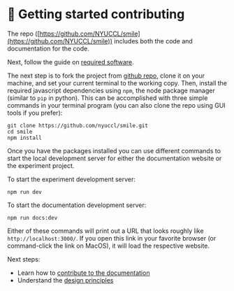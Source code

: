 # :raising_hand: Getting started contributing

The <SmileText/> repo
([https://github.com/NYUCCL/smile](https://github.com/NYUCCL/smile)) includes
both the code and documentation for the code.

Next, follow the guide on [required software](/requirements).

The next step is to fork the project from
[github repo](https://github.com/NYUCCL/smile), clone it on your machine, and
set your current terminal to the working copy. Then, install the required
javascript dependencies using `npm`, the node package manager (similar to `pip`
in python). This can be accomplished with three simple commands in your terminal
program (you can also clone the repo using GUI tools if you prefer):

```
git clone https://github.com/nyuccl/smile.git
cd smile
npm install
```

Once you have the packages installed you can use different commands to start the
local development server for either the documentation website or the experiment
project.

To start the experiment development server:

```
npm run dev
```

To start the documentation development server:

```
npm run docs:dev
```

Either of these commands will print out a URL that looks roughly like
`http://localhost:3000/`. If you open this link in your favorite browser (or
command-click the link on MacOS), it will load the respective website.

Next steps:

- Learn how to [contribute to the documentation](/contributing)
- Understand the [design principles](/research/principles)

